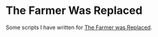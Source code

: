 # The Farmer Was Replaced

Some scripts I have written for [The Farmer was Replaced](https://store.steampowered.com/app/2060160/The_Farmer_Was_Replaced/).